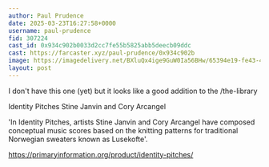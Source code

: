 ```yaml
---
author: Paul Prudence
date: 2025-03-23T16:27:58+0000
username: paul-prudence
fid: 307224
cast_id: 0x934c902b0033d2cc7fe55b5825abb5deecb09ddc
cast: https://farcaster.xyz/paul-prudence/0x934c902b
image: https://imagedelivery.net/BXluQx4ige9GuW0Ia56BHw/65394e19-fe43-4c84-9ab7-b442a2b3e900/original
layout: post
---
```


I don't have this one (yet) but it looks like a good addition to the /the-library

Identity Pitches
Stine Janvin and Cory Arcangel

'In Identity Pitches, artists Stine Janvin and Cory Arcangel have composed conceptual music scores based on the knitting patterns for traditional Norwegian sweaters known as Lusekofte'.

https://primaryinformation.org/product/identity-pitches/

<img src='https://imagedelivery.net/BXluQx4ige9GuW0Ia56BHw/65394e19-fe43-4c84-9ab7-b442a2b3e900/original' alt='' referrerpolicy='no-referrer'/>
